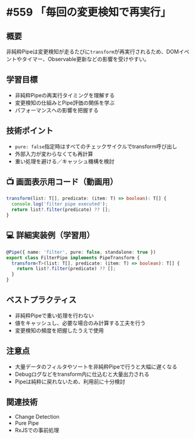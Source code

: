 # #559 「毎回の変更検知で再実行」

## 概要
非純粋Pipeは変更検知が走るたびに`transform`が再実行されるため、DOMイベントやタイマー、Observable更新などの影響を受けやすい。

## 学習目標
- 非純粋Pipeの再実行タイミングを理解する
- 変更検知の仕組みとPipe評価の関係を学ぶ
- パフォーマンスへの影響を把握する

## 技術ポイント
- `pure: false`指定時はすべてのチェックサイクルでtransform呼び出し
- 外部入力が変わらなくても再計算
- 重い処理を避ける／キャッシュ機構を検討

## 📺 画面表示用コード（動画用）
```typescript
transform(list: T[], predicate: (item: T) => boolean): T[] {
  console.log('filter pipe executed');
  return list?.filter(predicate) ?? [];
}
```

## 💻 詳細実装例（学習用）
```typescript
@Pipe({ name: 'filter', pure: false, standalone: true })
export class FilterPipe implements PipeTransform {
  transform<T>(list: T[], predicate: (item: T) => boolean): T[] {
    return list?.filter(predicate) ?? [];
  }
}
```

## ベストプラクティス
- 非純粋Pipeで重い処理を行わない
- 値をキャッシュし、必要な場合のみ計算する工夫を行う
- 変更検知の頻度を把握したうえで使用

## 注意点
- 大量データのフィルタやソートを非純粋Pipeで行うと大幅に遅くなる
- Debugログなどをtransform内に仕込むと大量出力される
- Pipeは純粋に戻れないため、利用前に十分検討

## 関連技術
- Change Detection
- Pure Pipe
- RxJSでの事前処理

